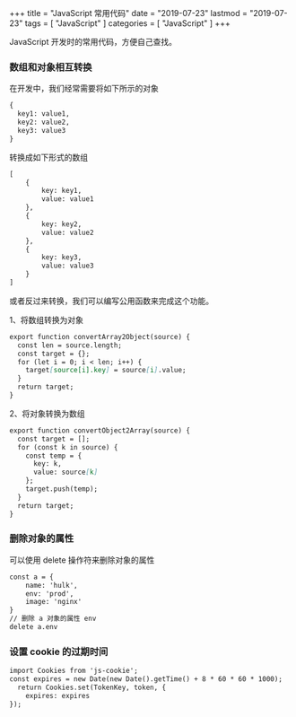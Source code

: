 +++
title = "JavaScript 常用代码"
date = "2019-07-23"
lastmod = "2019-07-23"
tags = [
    "JavaScript"
]
categories = [
    "JavaScript"
]
+++

JavaScript 开发时的常用代码，方便自己查找。

<!--more-->

### 数组和对象相互转换
在开发中，我们经常需要将如下所示的对象 
```markdown
{
  key1: value1,
  key2: value2,
  key3: value3
}
```
转换成如下形式的数组
```markdown
[
    {
        key: key1,
        value: value1
    },
    {
        key: key2,
        value: value2
    },
    {
        key: key3,
        value: value3
    }
]
```
或者反过来转换，我们可以编写公用函数来完成这个功能。

1、将数组转换为对象
```markdown
export function convertArray2Object(source) {
  const len = source.length;
  const target = {};
  for (let i = 0; i < len; i++) {
    target[source[i].key] = source[i].value;
  }
  return target;
}
```

2、将对象转换为数组
```markdown
export function convertObject2Array(source) {
  const target = [];
  for (const k in source) {
    const temp = {
      key: k,
      value: source[k]
    };
    target.push(temp);
  }
  return target;
}
```
### 删除对象的属性
可以使用 delete 操作符来删除对象的属性
```markdown
const a = {
    name: 'hulk',
    env: 'prod',
    image: 'nginx'
}
// 删除 a 对象的属性 env
delete a.env 
```

### 设置 cookie 的过期时间
```markdown
import Cookies from 'js-cookie';
const expires = new Date(new Date().getTime() + 8 * 60 * 60 * 1000);
  return Cookies.set(TokenKey, token, {
    expires: expires
});
```
